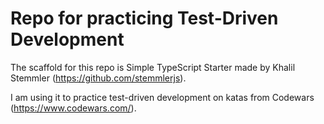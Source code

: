 # Repo for practicing Test-Driven Development

The scaffold for this repo is Simple TypeScript Starter made by Khalil Stemmler (https://github.com/stemmlerjs).

I am using it to practice test-driven development on katas from Codewars (https://www.codewars.com/).
